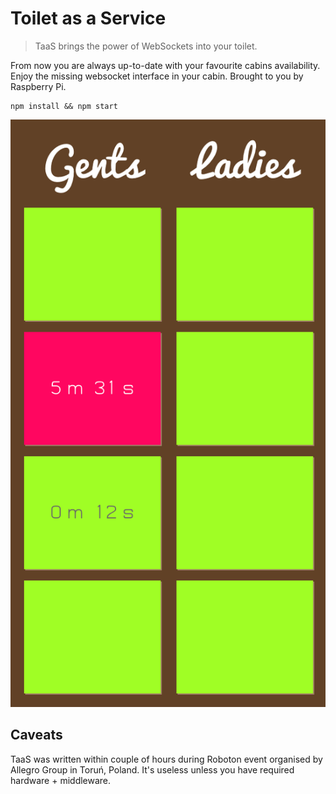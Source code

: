 # Toilet as a Service

> TaaS brings the power of WebSockets into your toilet.

From now you are always up-to-date with your favourite cabins availability. Enjoy the missing websocket interface in your cabin. Brought to you by Raspberry Pi.

```
npm install && npm start
```

![screenshot](./public/images/screenshot.png)

## Caveats

TaaS was written within couple of hours during Roboton event organised by Allegro Group in Toruń, Poland. It's useless unless you have required hardware + middleware.
